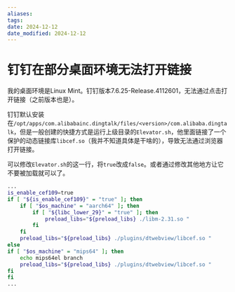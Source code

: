 ```yaml
---
aliases: 
tags: 
date: 2024-12-12
date_modified: 2024-12-12
---
```


# 钉钉在部分桌面环境无法打开链接

我的桌面环境是Linux Mint。钉钉版本7.6.25-Release.4112601，无法通过点击打开链接（之前版本也是）。

钉钉默认安装在`/opt/apps/com.alibabainc.dingtalk/files/<version>/com.alibaba.dingtalk`，但是一般创建的快捷方式是运行上级目录的`Elevator.sh`，他里面链接了一个保护的动态链接库`libcef.so`（我并不知道具体是干啥的），导致无法通过浏览器打开链接。

可以修改`Elevator.sh`的这一行，将`true`改成`false`。或者通过修改其他地方让它不要被加载就可以了。

```bash
...
is_enable_cef109=true
if [ "${is_enable_cef109}" = "true" ]; then
    if [ "$os_machine" = "aarch64" ]; then
        if [ "${libc_lower_29}" = "true" ]; then
            preload_libs="${preload_libs} ./libm-2.31.so "
        fi
    fi
    preload_libs="${preload_libs} ./plugins/dtwebview/libcef.so "
else
if [ "$os_machine" = "mips64" ]; then
    echo mips64el branch
    preload_libs="${preload_libs} ./plugins/dtwebview/libcef.so "
fi
fi
...
```
